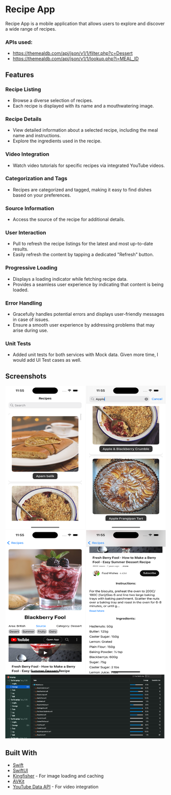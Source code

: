 # Recipe App

Recipe App is a mobile application that allows users to explore and discover a wide range of recipes.
### APIs used:
- https://themealdb.com/api/json/v1/1/filter.php?c=Dessert
- https://themealdb.com/api/json/v1/1/lookup.php?i=MEAL_ID
## Features

### Recipe Listing
- Browse a diverse selection of recipes.
- Each recipe is displayed with its name and a mouthwatering image.

### Recipe Details
- View detailed information about a selected recipe, including the meal name and instructions.
- Explore the ingredients used in the recipe.

### Video Integration
- Watch video tutorials for specific recipes via integrated YouTube videos.

### Categorization and Tags
- Recipes are categorized and tagged, making it easy to find dishes based on your preferences.

### Source Information
- Access the source of the recipe for additional details.

### User Interaction
- Pull to refresh the recipe listings for the latest and most up-to-date results.
- Easily refresh the content by tapping a dedicated "Refresh" button.

### Progressive Loading
- Displays a loading indicator while fetching recipe data.
- Provides a seamless user experience by indicating that content is being loaded.

### Error Handling
- Gracefully handles potential errors and displays user-friendly messages in case of issues.
- Ensure a smooth user experience by addressing problems that may arise during use.
  
### Unit Tests
- Added unit tests for both services with Mock data. Given more time, I would add UI Test cases as well.


## Screenshots
<img src="https://github.com/shreya20singh/RecipeApp/blob/main/Screenshots/Simulator%20Screenshot%20-%20iPhone%2015%20Pro%20-%202023-10-25%20at%2011.55.34.png" width="250" height="450"> <img src="https://github.com/shreya20singh/RecipeApp/blob/main/Screenshots/Simulator%20Screenshot%20-%20iPhone%2015%20Pro%20-%202023-10-25%20at%2011.55.47.png" width="250" height="450">
<img src="https://github.com/shreya20singh/RecipeApp/blob/main/Screenshots/Simulator%20Screenshot%20-%20iPhone%2015%20Pro%20-%202023-10-25%20at%2011.55.08.png" width="250" height="450"> <img src="https://github.com/shreya20singh/RecipeApp/blob/main/Screenshots/Simulator%20Screenshot%20-%20iPhone%2015%20Pro%20-%202023-10-25%20at%2011.55.17.png " width="250" height="450">
<img src="https://github.com/shreya20singh/RecipeApp/blob/main/Screenshots/Screenshot%202023-10-25%20at%2012.54.34.png" width="500" height="200">


## Built With

- [Swift](https://developer.apple.com/swift/)
- [SwiftUI](https://developer.apple.com/xcode/swiftui/)
- [Kingfisher](https://github.com/onevcat/Kingfisher) - For image loading and caching
- [AVKit](https://developer.apple.com/av-foundation/)
- [YouTube Data API](https://developers.google.com/youtube/registering_an_application) - For video integration

